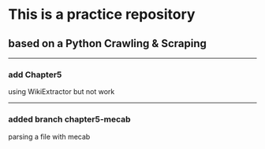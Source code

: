 # This is a practice repository  

## based on a Python Crawling & Scraping

---


### add Chapter5
using WikiExtractor but not work

---
### added branch chapter5-mecab
parsing a file with mecab 
